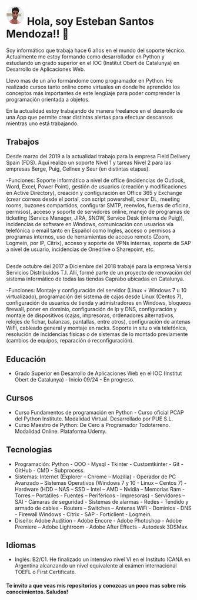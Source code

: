 # ![Imágen ilustrativa del juego.](./Perfil_Emoji.png) Hola, soy Esteban Santos Mendoza!! 👋 

Soy informático que trabaja hace 6 años en el mundo del soporte técnico. Actualmente me estoy formando como desarrollador en Python y estudiando un grado superior en el IOC (Institut Obert de Catalunya) en Desarrollo de Aplicaciones Web.

Llevo mas de un año formándome como programador en Python. He realizado cursos tanto online como virtuales en donde he aprendido los conceptos más importantes de este lengüaje para poder comprender la programación orientada a objetos. 

En la actualidad estoy trabajando de manera freelance en el desarollo de una App que permite crear distintas alertas para efectuar descansos mientras uno está trabajando. 

## Trabajos  

Desde marzo del 2019 a la actualidad trabajo para la empresa Field Delivery Spain (FDS). Aquí realizo un soporte Nivel 1 y tareas Nivel 2 para las empresas Berge, Puig, Cellnex y Seur (en distintas etapas).

-Funciones: Soporte informático a nivel de office (incidencias de Outlook, Word, Excel, Power Point), gestión de usuarios (creación y modificaciones en Active Directory), creación y configuración en Office 365 y Exchange (crear correos desde el portal, con script powershell, crear DL, meeting rooms, buzones compartidos, configurar SMTP, reenvíos, fueras de oficina, permisos), acceso y soporte de servidores online, manejo de programas de ticketing (Service Manager, JIRA, SNOW, Service Desk (interna de Puig)), incidencias de software en Windows, comunicación con usuarios vía telefónica o email tanto en Español como Ingles, acceso o permisos a programas internos, uso de herramientas de acceso remoto (Zoom, Logmein, por IP, Citrix), acceso y soporte de VPNs internas, soporte de SAP a nivel de usuario, incidencias de Onedrive o Sharepoint, etc.
##
Desde octubre del 2017 a Diciembre del 2018 trabajé para la empresa Versia Servicios Distribuidos T.I. Allí, formé parte de un proyecto de renovación del sistema informático de todas las tiendas Caprabo ubicadas en Catalunya.
  
-Funciones: Montaje y configuración del servidor (Linux + Windows 7 u 10 virtualizado), programación del sistema de cajas desde Linux (Centos 7), configuración de usuarios de tienda y admistradores en Windows, bloqueos firewall, poner en dominio, configuración de Ip y DNS, configuración y montaje de dispositivos (cajas, impresoras, ordenadores alternativos, relojes de fichar, balanzas, pantallas, entre otros), configuración de antenas WiFi, cableado  general y montaje en racks. Soporte in situ o vía telefónica, resolución de incidencias físicas o de sistemas de lo montado previamente (cambios de equipos, reparación ó reconfiguración).

## Educación

* Grado Superior en Desarrollo de Aplicaciones Web en el IOC (Institut Obert de Catalunya) - Inicio 09/24 - En progreso.

## Cursos  

* Curso Fundamentos de programación en Python - Curso oficial PCAP del Python Institute. Modalidad Virtual. Desarrollado por PUE S.L.
* Curso Maestro de Python: De Cero a Programador Todoterreno. Modalidad Online. Plataforma Udemy.

## Tecnologías  

* Programación: Python - OOO - Mysql - Tkinter - Customtkinter - Git - GitHub -  CMD - Subprocess.
* Sistemas: Internet (Explorer – Chrome – Mozilla) - Operador de PC Avanzado – Sistemas Operativos (Windows 7 y 10 - Linux – Centos 7) - Hardware (HDD – NAS – SSD – Intel – AMD – Nvidia – Memorias Ram - Torres – Portátiles - Fuentes – Periféricos - Impresoras) - Servidores – SAI - Cámaras de seguridad - Sistemas de alarmas - Redes - Tendido y armado de cables - Routers – Switches – Antenas WiFi - Dominios - DNS - Firewall Windows - Citrix - SAP - Forticlient - Logmein.
* Diseño: Adobe Audition - Adobe Encore - Adobe Photoshop - Adobe Premiere – Adobe Lightroom - Adobe After Effects - Autodesk 3DSMax.  

## Idiomas  

* Inglés: B2/C1. He finalizado un intensivo nivel VI en el Instituto ICANA en Argentina alcanzando un nivel equivalente al exámen internacional TOEFL o First Certificate.  


#### Te invito a que veas mis repositorios y conozcas un poco mas sobre mis conocimientos. Saludos!
